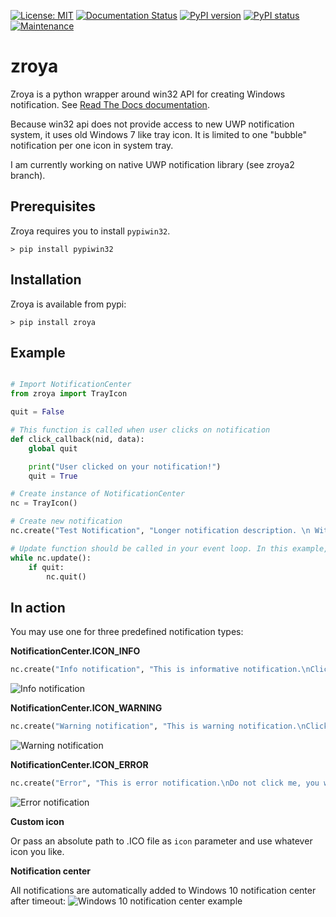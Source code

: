 [![License: MIT](https://img.shields.io/badge/License-MIT-yellow.svg)](https://opensource.org/licenses/MIT)
[![Documentation Status](https://readthedocs.org/projects/zroya/badge/?version=master)](http://zroya.readthedocs.io/en/master/?badge=master)
[![PyPI version](https://badge.fury.io/py/zroya.svg)](https://pypi.python.org/pypi/zroya/)
[![PyPI status](https://img.shields.io/pypi/status/zroya.svg)](https://pypi.python.org/pypi/zroya/)
[![Maintenance](https://img.shields.io/badge/Maintained%3F-yes-green.svg)](https://gitHub.com/malja/zroya/graphs/commit-activity)

# zroya
Zroya is a python wrapper around win32 API for creating Windows notification. See [Read The Docs documentation](http://zroya.readthedocs.io).

Because win32 api does not provide access to new UWP notification system, it uses old Windows 7 like tray icon. It is limited to one "bubble" notification per one icon in system tray.

I am currently working on native UWP notification library (see zroya2 branch).

## Prerequisites

Zroya requires you to install ``pypiwin32``.

```
> pip install pypiwin32
```

## Installation

Zroya is available from pypi:

```
> pip install zroya
```

## Example

```python

# Import NotificationCenter
from zroya import TrayIcon

quit = False

# This function is called when user clicks on notification
def click_callback(nid, data):
    global quit

    print("User clicked on your notification!")
    quit = True

# Create instance of NotificationCenter
nc = TrayIcon()

# Create new notification
nc.create("Test Notification", "Longer notification description. \n With multiline support!", on_click = click_callback)

# Update function should be called in your event loop. In this example, we will create our own event loop:
while nc.update():
    if quit:
        nc.quit()
```

## In action

You may use one for three predefined notification types:

**NotificationCenter.ICON_INFO**

```python
nc.create("Info notification", "This is informative notification.\nClick on me!", icon=NotificationCenter.ICON_INFO)
```

![Info notification][info_notification]

**NotificationCenter.ICON_WARNING**

```python
nc.create("Warning notification", "This is warning notification.\nClick on me for sure!", icon=NotificationCenter.ICON_WARNING)
```

![Warning notification][warning_notification]

**NotificationCenter.ICON_ERROR**

```python
nc.create("Error", "This is error notification.\nDo not click me, you would find out!", icon=NotificationCenter.ICON_ERROR)
```

![Error notification][error_notification]

**Custom icon**

Or pass an absolute path to .ICO file as ``icon`` parameter and use whatever icon you like.

**Notification center**

All notifications are automatically added to Windows 10 notification center after timeout:
![Windows 10 notification center example][notification_center]

[info_notification]: https://github.com/malja/zroya/blob/master/doc/static/info_notification.png "Info notification"
[warning_notification]: https://github.com/malja/zroya/blob/master/doc/static/warning_notification.png "Warning notification"
[error_notification]: https://github.com/malja/zroya/blob/master/doc/static/error_notification.png "Error notification"
[notification_center]: https://github.com/malja/zroya/blob/master/doc/static/notification_center.png "Windows 10 notification center"
